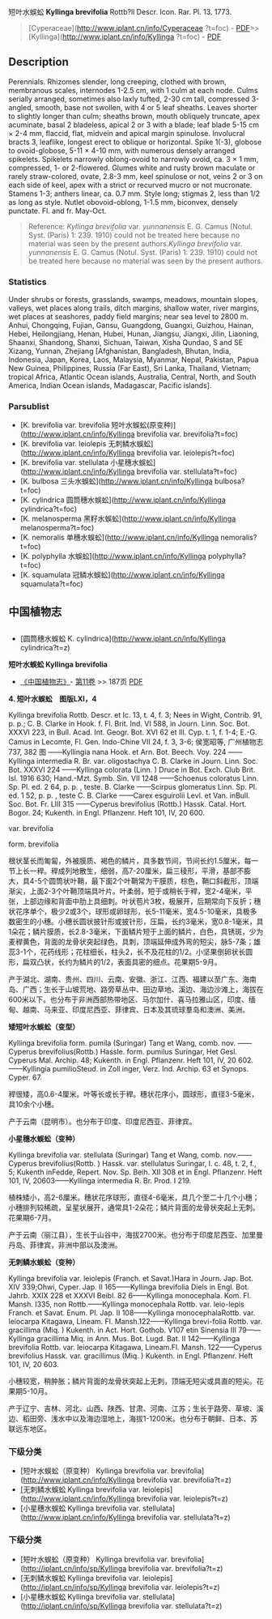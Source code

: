 短叶水蜈蚣 **Kyllinga brevifolia** Rottb?ll Descr. Icon. Rar. Pl. 13. 1773.

> [Cyperaceae](http://www.iplant.cn/info/Cyperaceae ?t=foc) - [PDF](http://iplant.cn/foc/pdf/Cyperaceae.pdf)>>[Kyllinga](http://www.iplant.cn/info/Kyllinga ?t=foc) - [PDF](http://www.iplant.cn/foc/pdf/Kyllinga.pdf)

## Description

Perennials. Rhizomes slender, long creeping, clothed with brown, membranous scales, internodes 1-2.5 cm, with 1 culm at each node. Culms serially arranged, sometimes also laxly tufted, 2-30 cm tall, compressed 3-angled, smooth, base not swollen, with 4 or 5 leaf sheaths. Leaves shorter to slightly longer than culm; sheaths brown, mouth obliquely truncate, apex acuminate, basal 2 bladeless, apical 2 or 3 with a blade; leaf blade 5-15 cm × 2-4 mm, flaccid, flat, midvein and apical margin spinulose. Involucral bracts 3, leaflike, longest erect to oblique or horizontal. Spike 1(-3), globose to ovoid-globose, 5-11 × 4-10 mm, with numerous densely arranged spikelets. Spikelets narrowly oblong-ovoid to narrowly ovoid, ca. 3 × 1 mm, compressed, 1- or 2-flowered. Glumes white and rusty brown maculate or rarely straw-colored, ovate, 2.8-3 mm, keel spinulose or not, veins 2 or 3 on each side of keel, apex with a strict or recurved mucro or not mucronate. Stamens 1-3; anthers linear, ca. 0.7 mm. Style long; stigmas 2, less than 1/2 as long as style. Nutlet obovoid-oblong, 1-1.5 mm, biconvex, densely punctate. Fl. and fr. May-Oct.

> Reference: 
>*Kyllinga brevifolia* var. *yunnanensis* E. G. Camus (Notul. Syst. (Paris) 1: 239. 1910) could not be treated here because no material was seen by the present authors.*Kyllinga brevifolia* var. *yunnanensis* E. G. Camus (Notul. Syst. (Paris) 1: 239. 1910) could not be treated here because no material was seen by the present authors.

### Statistics
Under shrubs or forests, grasslands, swamps, meadows, mountain slopes, valleys, wet places along trails, ditch margins, shallow water, river margins, wet places at seashores, paddy field margins; near sea level to 2800 m. Anhui, Chongqing, Fujian, Gansu, Guangdong, Guangxi, Guizhou, Hainan, Hebei, Heilongjiang, Henan, Hubei, Hunan, Jiangsu, Jiangxi, Jilin, Liaoning, Shaanxi, Shandong, Shanxi, Sichuan, Taiwan, Xisha Qundao, S and SE Xizang, Yunnan, Zhejiang [Afghanistan, Bangladesh, Bhutan, India, Indonesia, Japan, Korea, Laos, Malaysia, Myanmar, Nepal, Pakistan, Papua New Guinea, Philippines, Russia (Far East), Sri Lanka, Thailand, Vietnam; tropical Africa, Atlantic Ocean islands, Australia, Central, North, and South America, Indian Ocean islands, Madagascar, Pacific islands].

### Parsublist

* [K.  brevifolia var. brevifolia  短叶水蜈蚣(原变种)](http://www.iplant.cn/info/Kyllinga brevifolia var. brevifolia?t=foc)
* [K.  brevifolia var. leiolepis  无刺鳞水蜈蚣](http://www.iplant.cn/info/Kyllinga brevifolia var. leiolepis?t=foc)
* [K.  brevifolia var. stellulata  小星穗水蜈蚣](http://www.iplant.cn/info/Kyllinga brevifolia var. stellulata?t=foc)
* [K.  bulbosa  三头水蜈蚣](http://www.iplant.cn/info/Kyllinga bulbosa?t=foc)
* [K.  cylindrica  圆筒穗水蜈蚣](http://www.iplant.cn/info/Kyllinga cylindrica?t=foc)
* [K.  melanosperma  黑籽水蜈蚣](http://www.iplant.cn/info/Kyllinga melanosperma?t=foc)
* [K.  nemoralis  单穗水蜈蚣](http://www.iplant.cn/info/Kyllinga nemoralis?t=foc)
* [K.  polyphylla  水蜈蚣](http://www.iplant.cn/info/Kyllinga polyphylla?t=foc)
* [K.  squamulata  冠鳞水蜈蚣](http://www.iplant.cn/info/Kyllinga squamulata?t=foc)

## 中国植物志

## 
* [圆筒穗水蜈蚣  K.  cylindrica](http://www.iplant.cn/info/Kyllinga cylindrica?t=z)

**短叶水蜈蚣 Kyllinga brevifolia**

* [《中国植物志》](http://www.iplant.cn/frps)- [第11卷](http://www.iplant.cn/frps/vol/11) >> 187页 [PDF](http://www.iplant.cn/frps/pdf/11/187a.pdf)

**4. 短叶水蜈蚣　图版LXI，4**

Kyllinga brevifolia Rottb. Descr. et Ic. 13, t. 4, f. 3; Nees in Wight, Contrib. 91, p. p.; C. B. Clarke in Hook. f. Fl. Brit. Ind. VI 588, in Journ. Linn. Soc. Bot. XXXVI 223, in Bull. Acad. Int. Geogr. Bot. XVI 62 et Ill. Cyp. t. 1, f. 1-4; E.-G. Camus in Lecomte, Fl. Gen. Indo-Chine VII 24, f. 3, 3-6; 侯宽昭等, 广州植物志 737, 382 图 ——Kyllingia nana Hook. et Arn. Bot. Beech. Voy. 224 ——Kyllinga intermedia R. Br. var. oligostachya C. B. Clarke in Journ. Linn. Soc. Bot. XXXVI 224 ——Kyllinga colorata (Linn. ) Druce in Bot. Exch. Club Brit. Isl. 1916 630; Hand.-Mzt. Symb. Sin. VII 1248 ——Schoenus coloratus Linn. Sp. Pl. ed. 2 64, p. p. , teste. B. Clarke ——Scirpus glomeratus Linn. Sp. Pl. ed. 1 52, p. p. , teste C. B. Clarke ——Carex esguirolii Levl. et Van. inBull. Soc. Bot. Fr. LIII 315 ——Cyperus brevifolius (Rottb.) Hassk. Catal. Hort. Bogor. 24; Kukenth. in Engl. Pflanzenr. Heft 101, IV, 20 600.

var. brevifolia

form. brevifolia

根状茎长而匍匐，外被膜质、褐色的鳞片，具多数节间，节间长约1.5厘米，每一节上长一稈。稈成列地散生，细弱，高7-20厘米，扁三稜形，平滑，基部不膨大，具4-5个圆筒状叶鞘，最下面2个叶鞘常为干膜质，棕色，鞘口斜截形，顶端渐尖，上面2-3个叶鞘顶端具叶片。叶柔弱，短于或稍长于稈，宽2-4毫米，平张，上部边缘和背面中肋上具细刺。叶状苞片3枚，极展开，后期常向下反折；穗状花序单个，极少2或3个，球形或卵球形，长5-11毫米，宽4.5-10毫米，具极多数密生的小穗。小穗长圆状披针形或披针形，压扁，长约3毫米，宽0.8-1毫米，具1朵花；鳞片膜质，长2.8-3毫米，下面鳞片短于上面的鳞片，白色，具锈斑，少为麦稈黄色，背面的龙骨状突起绿色，具刺，顶端延伸成外弯的短尖，脉5-7条；雄蕊3-1个，花药线形；花柱细长，柱头2，长不及花柱的1/2。小坚果倒卵状长圆形，扁双凸状，长约为鳞片的1/2，表面具密的细点。花果期5-9月。

产于湖北、湖南、贵州、四川、云南、安徽、浙江、江西、福建以至广东、海南岛、广西；生长于山坡荒地、路旁草丛中、田边草地、溪边、海边沙滩上，海拔在600米以下。也分布于非洲西部热带地区、马尔加什、喜马拉雅山区，印度、缅甸、越南、马来亚、印度尼西亚、菲律宾、日本及其琉球羣岛和澳洲、美洲。

**矮短叶水蜈蚣（变型）**

Kyllinga brevifolia form. pumila (Suringar) Tang et Wang, comb. nov. ——Cyperus brevifolius(Rottb.) Hassle. form. pumilus Suringar, Het Gesl. Cyperus Mal. Archip. 48; Kukenth. in Engl. Pflanzenr. Heft 101, IV, 20 602. ——Kyllingia pumilioSteud. in Zoll inger, Verz. Ind. Archip. 63 et Synops. Cyper. 67.

稈很矮，高0.6-4厘米。叶等长或长于稈。穗状花序小，圆球形，直径3-5毫米，具10余个小穗。

产于云南（昆明市）。也分布于印度、印度尼西亚、菲律宾。

**小星穗水蜈蚣（变种）**

Kyllinga brevifolia var. stellulata (Suringar) Tang et Wang, comb. nov.——Cyperus brevifolius(Rottb. ) Hassk. var. stellulatus Suringar, l. c. 48, t. 2, f., 5; Kukenth inFedde, Repert. Nov. Sp. Beih. XII 308 et in Engl. Pflanzenr. Heft 101, IV, 20603——Kyllinga intermedia R. Br. Prod. I 219.

植株矮小，高2-6厘米。穗状花序球形，直径4-6毫米，具几个至二十几个小穗；小穗排列较稀疏，呈星状展开，通常具1-2朵花；鳞片背面的龙骨状突起上无刺。花果期6-7月。

产于云南（丽江县），生长于山谷中，海拔2700米。也分布于印度尼西亚、加里曼丹岛、菲律宾，非洲中部以及澳洲。

**无刺鳞水蜈蚣（变种）**

Kyllinga brevifolia var. leiolepis (Franch. et Savat.)Hara in Journ. Jap. Bot. XIV 339;Ohwi, Cyper. Jap. II 165——Kyllinga brevifolia Diels in Engl. Bot. Jahrb. XXIX 228 et XXXVI Beibl. 82 6——Kyllinga monocephala. Kom. Fl. Mansh. I335, non Rottb.——Kyllinga monocephala Rottb. var. leio-lepis Franch. et Savat. Enum. Pl. Jap. II 108——Kyllinga monocephalaRottb. var. leiocarpa Kitagawa, Lineam. Fl. Mansh.122——Kyllinga brevi-folia Rottb. var. gracillima (Miq. ) Kukenth. in Act. Hort. Gothob. V107 etin Sinensia III 79——Kyllinga gracillima Miq. in Ann. Mus. Bot. Lugd. Bat. II 142——Kyllinga brevifolia Rottb. var. leiocarpa Kitagawa, Lineam.Fl. Mansh. 122——Cyperus brevifolius Hassk. var. gracillimus (Miq. ) Kukenth. in Engl. Pflanzenr. Heft 101, IV, 20 603.

小穗较宽，稍肿胀；鳞片背面的龙骨状突起上无刺，顶端无短尖或具直的短尖。花果期5-10月。

产于辽宁、吉林、河北、山西、陕西、甘肃、河南、江苏；生长于路旁、草坡、溪边、稻田旁、浅水中以及海边湿地上，海拔1-1200米。也分布于朝鲜、日本、苏联远东地区。

### 下级分类
* [短叶水蜈蚣（原变种）  Kyllinga brevifolia var. brevifolia](http://www.iplant.cn/info/Kyllinga brevifolia var. brevifolia?t=z)
* [无刺鳞水蜈蚣  Kyllinga brevifolia var. leiolepis](http://www.iplant.cn/info/Kyllinga brevifolia var. leiolepis?t=z)
* [小星穗水蜈蚣  Kyllinga brevifolia var. stellulata](http://www.iplant.cn/info/Kyllinga brevifolia var. stellulata?t=z)

### 下级分类
* [短叶水蜈蚣（原变种）  Kyllinga brevifolia var. brevifolia](http://iplant.cn/info/sp/Kyllinga brevifolia var. brevifolia?t=z)
* [无刺鳞水蜈蚣  Kyllinga brevifolia var. leiolepis](http://iplant.cn/info/sp/Kyllinga brevifolia var. leiolepis?t=z)
* [小星穗水蜈蚣  Kyllinga brevifolia var. stellulata](http://iplant.cn/info/sp/Kyllinga brevifolia var. stellulata?t=z)
